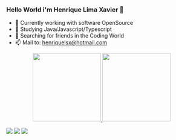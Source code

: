 ### Hello World i'm Henrique Lima Xavier 👋


- 🔭 Currently working with software OpenSource
- 🌱 Studying Java/Javascript/Typescript
- 👯 Searching for friends in the Coding World
- 📫 Mail to: henriquelsx@hotmail.com


<div align="center">
  <a href="https://github.com/henriquelsx">
  <img height="180em" src="https://github-readme-stats.vercel.app/api?username=henriquelsx&show_icons=true&theme=dracula&include_all_commits=true&count_private=true"/>
  <img height="180em" src="https://github-readme-stats.vercel.app/api/top-langs/?username=henriquelsx&layout=compact&langs_count=7&theme=dracula"/>
</div>


  
  <div> 
  
 <a href="https://wa.me/5562984737739" target="_blank"><img src="https://img.shields.io/badge/WhatsApp-25D366?style=for-the-badge&logo=whatsapp&logoColor=white" target="_blank"></a>
  <a href = "mailto:henriquelsx@hotmail.com" target = "_blank"><img src="https://img.shields.io/badge/Microsoft_Outlook-0078D4?style=for-the-badge&logo=microsoft-outlook&logoColor=white" target="_blank"></a>
  <a href="https://www.linkedin.com/in/henrique-l-708a1a169/" target="_blank"><img src="https://img.shields.io/badge/-LinkedIn-%230077B5?style=for-the-badge&logo=linkedin&logoColor=white" target="_blank"></a> 
 
  
 
</div>
